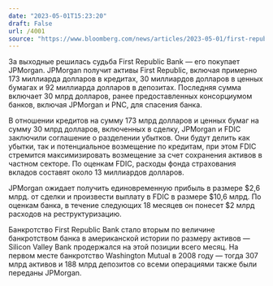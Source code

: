 ```yaml
---
date: "2023-05-01T15:23:20"
draft: False
url: /4001
source: "https://www.bloomberg.com/news/articles/2023-05-01/first-republic-seized-by-regulators-will-be-sold-to-jpmorgan?srnd=premium-europe"
---
```


За выходные решилась судьба First Republic Bank — его покупает JPMorgan. JPMorgan получит активы First Republic, включая примерно 173 миллиарда долларов в кредитах, 30 миллиардов долларов в ценных бумагах и 92 миллиарда долларов в депозитах. Последняя сумма включает 30 млрд долларов, ранее предоставленных консорциумом банков, включая JPMorgan и PNC, для спасения банка.

В отношении кредитов на сумму 173 млрд долларов и ценных бумаг на сумму 30 млрд долларов, включенных в сделку, JPMorgan и FDIC заключили соглашение о разделении убытков. Они будут делить как убытки, так и потенциальное возмещение по кредитам, при этом FDIC стремится максимизировать возмещение за счет сохранения активов в частном секторе. По оценкам FDIC, расходы фонда страхования вкладов составят около 13 миллиардов долларов.

JPMorgan ожидает получить единовременную прибыль в размере $2,6 млрд. от сделки и произвести выплату в FDIC в размере $10,6 млрд. По оценкам банка, в течение следующих 18 месяцев он понесет $2 млрд расходов на реструктуризацию. 

Банкротство First Republic Bank стало вторым по величине банкротством банка в американской истории по размеру активов — Silicon Valley Bank продержался на этой позиции всего месяц. На первом месте банкротство Washington Mutual в 2008 году — тогда 307 млрд активов и 188 млрд депозитов со всеми операциями также были переданы JPMorgan.
